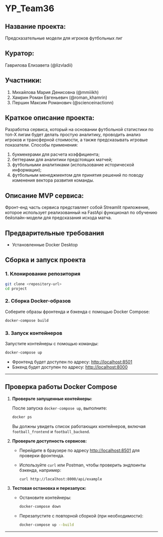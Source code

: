 # YP_Team36

## Название проекта: 
Предсказательные модели для игроков футбольных лиг
## Куратор: 
Гаврилова Елизавета (@lizvladii)
## Участники: 
1) Михайлова Мария Денисовна (@mmiiikh)
2) Хамрин Роман Евгеньевич (@roman_khamrin)
3) Першин Максим Романович (@scienceinactionn)

## Краткое описание проекта: 
Разработка сервиса, который на основании футбольной статистики по топ-Х лигам будет делать простую аналитику, проводить анализ игроков и трансферной стоимости, а также предсказывать игровые показатели. Способы применения: 
1) букмекерами для расчета коэффициента;
2) беттерами для аналитики предстоящих матчей;
3) футбольными аналитиками (использование исторической информации);
4) футбольным менеджментом для принятия решений по поводу изменения вектора развития команды.

## Описание MVP сервиса:
Фронт-енд часть сервиса представляет собой Streamlit приложение, которое использует реализованный на FastApi функционал по обучению бейзлайн-модели для предсказания исхода матча.



## Предварительные требования

- Установленные Docker  Desktop


## Сборка и запуск проекта

### 1. Клонирование репозитория

```bash
git clone <repository-url>
cd project
```

### 2. Сборка Docker-образов

Соберите образы фронтенда и бэкенда с помощью Docker Compose:

```bash
docker-compose build
```

### 3. Запуск контейнеров

Запустите контейнеры с помощью команды:

```bash
docker-compose up
```

- Фронтенд будет доступен по адресу: [http://localhost:8501](http://localhost:8501)
- Бэкенд будет доступен по адресу: [http://localhost:8000](http://localhost:8000)

---

## Проверка работы Docker Compose

1. **Проверьте запущенные контейнеры:**

   После запуска `docker-compose up`, выполните:

   ```bash
   docker ps
   ```

   Вы должны увидеть список работающих контейнеров, включая `football_frontend` и `football_backend`.

2. **Проверьте доступность сервисов:**

   - Перейдите в браузере по адресу [http://localhost:8501](http://localhost:8501) для проверки фронтенда.
   - Используйте `curl` или Postman, чтобы проверить эндпоинты бэкенда, например:

     ```bash
     curl http://localhost:8000/api/example
     ```


3. **Тестовая остановка и перезапуск:**

   - Остановите контейнеры:

     ```bash
     docker-compose down
     ```

   - Перезапустите с повторной сборкой (при необходимости):

     ```bash
     docker-compose up --build
     ```

---

